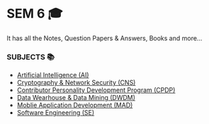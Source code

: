 # SEM 6 🎓
It has all the Notes, Question Papers & Answers, Books and more...

### SUBJECTS 📚
- [Artificial Intelligence (AI)]()
- [Cryptography & Network Security (CNS)]()
- [Contributor Personality Development Program (CPDP)]()
- [Data Wearhouse & Data Mining (DWDM)]()
- [Moblie Application Development (MAD)]()
- [Software Engineering (SE)]()
